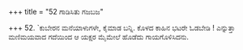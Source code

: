 +++
title = "52 ಗಾಡಿಸಿತು ಗಜಬಜ"

+++
52. `ಕುಬೇರನ ಮನೆಯಾಳುಗಳೇ, ಕೈಮಾಡ ಬನ್ನಿ. ಕೊಳದ ಕಾಹಿನ ಭಟರೇ ಓಡಬೇಡಿ ! ಎನ್ನುತ್ತಾ ಮಣಿಮಯವಾದ ಗದೆಯಿಂದ ಆ ಯಕ್ಷರ ಮೈಮೇಲೆ ಹೊಡೆದು ಗಾಯಗೊಳಿಸಿದನು.